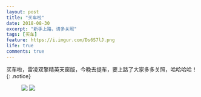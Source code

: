 ```yaml
---
layout: post
title: "买车啦"
date: 2018-08-30
excerpt: "新手上路，请多关照"
tags: [买车]
feature: https://i.imgur.com/Ds6S7lJ.png
life: true
comments: true
---
```

买车啦，雷凌双擎精英天窗版，今晚去提车，要上路了大家多多关照，哈哈哈哈！
{: .notice}
<figure>
    <img src="{{ site.staticUrl }}/image/jpg/xinche1.jpg?imageMogr2/auto-orient" />
    <img src="{{ site.staticUrl }}/image/jpg/xinche2.jpg?imageMogr2/auto-orient" />
</figure>
